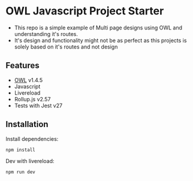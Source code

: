 # OWL Javascript Project Starter

- This repo is a simple example of Multi page designs using OWL and understanding it's routes.
- It's design and functionality might not be as perfect as this projects is solely based on it's routes and not design

## Features

- [OWL](https://github.com/odoo/owl) v1.4.5
- Javascript
- Livereload
- Rollup.js v2.57
- Tests with Jest v27

## Installation

Install dependencies:

```bash
npm install
```

Dev with livereload:

```bash
npm run dev
```
